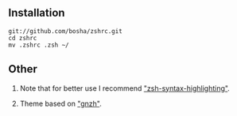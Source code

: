 ## Installation ##

    git://github.com/bosha/zshrc.git
    cd zshrc
    mv .zshrc .zsh ~/

## Other ##

1. Note that for better use I recommend ["zsh-syntax-highlighting"](https://github.com/zsh-users/zsh-syntax-highlighting).

2. Theme based on ["gnzh"](https://github.com/robbyrussell/oh-my-zsh/blob/master/themes/gnzh.zsh-theme).

